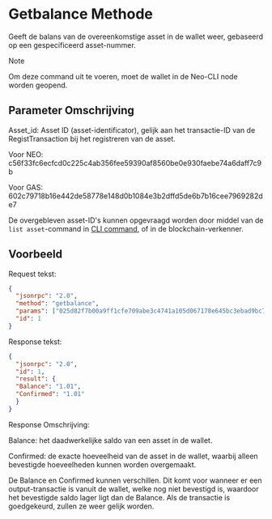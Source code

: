 # Getbalance Methode

Geeft de balans van de overeenkomstige asset in de wallet weer, gebaseerd op een gespecificeerd asset-nummer.

> [!Note]
> Om deze command uit te voeren, moet de wallet in de Neo-CLI node worden geopend.

## Parameter Omschrijving

Asset_id: Asset ID (asset-identificator), gelijk aan het transactie-ID van de RegistTransaction bij het registreren van de asset.

Voor NEO: c56f33fc6ecfcd0c225c4ab356fee59390af8560be0e930faebe74a6daff7c9b

Voor GAS: 602c79718b16e442de58778e148d0b1084e3b2dffd5de6b7b16cee7969282de7

De overgebleven asset-ID's kunnen opgevraagd worden door middel van de `list asset`-command in [CLI command](../cli.md), of in de blockchain-verkenner.

## Voorbeeld 

Request tekst:

```json
{
  "jsonrpc": "2.0",
  "method": "getbalance",
  "params": ["025d82f7b00a9ff1cfe709abe3c4741a105d067178e645bc3ebad9bc79af47d4"],
  "id": 1
}
```

Response tekst:

```json
{
  "jsonrpc": "2.0",
  "id": 1,
  "result": {
  "Balance": "1.01",
  "Confirmed": "1.01"
  }
}
```

Response Omschrijving:

Balance: het daadwerkelijke saldo van een asset in de wallet.

Confirmed: de exacte hoeveelheid van de asset in de wallet, waarbij alleen bevestigde hoeveelheden kunnen worden overgemaakt.

De Balance en Confirmed kunnen verschillen. Dit komt voor wanneer er een output-transactie is vanuit de wallet, welke nog niet bevestigd is, waardoor het bevestigde saldo lager ligt dan de Balance. Als de transactie is goedgekeurd, zullen ze weer gelijk worden.
